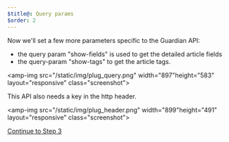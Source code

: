 ```yaml
---
$title@: Query params
$order: 2
---
```

Now we'll set a few more parameters specific to the Guardian API:

- the query param "show-fields" is used to get the detailed article fields
- the query-param "show-tags" to get the article tags.

<amp-img src="/static/img/plug_query.png" width="897"height="583" layout="responsive" class="screenshot">  

This API also needs a key in the http header.

<amp-img src="/static/img/plug_header.png" width="899"height="491" layout="responsive" class="screenshot">  

<p class="white"><a class="btn right" href="/docs/tutorials/plug/model">Continue to Step 3</a></p>
